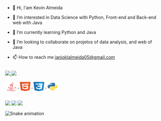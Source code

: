 - 👋 Hi, I'am Kevin Almeida
- 👀 I’m interested in Data Science with Python, Front-end and Back-end web with Java
- 🌱 I’m currently learning Python and Java
- 💞️ I’m looking to collaborate on projetos of data analysis, and web of Java
- 📫 How to reach me janioklalmeida05@gmail.com
  
  ##
  
 <div>
  <a href="https://github.com/eukvyn">
  <img height="180em" src="https://github-readme-stats.vercel.app/api?username=eukvyn&show_icons=true&theme=highcontrast&include_all_commits=true&count_private=true"/>
  <img height="180em" src="https://github-readme-stats.vercel.app/api/top-langs/?username=eukvyn&layout=compact&langs_count=7&theme=highcontrast"/>
</div>
<div style="display: inline_block"><br>
  <img align="center" alt="Kevin-Java" height="30" width="40" src="https://raw.githubusercontent.com/devicons/devicon/master/icons/java/java-plain.svg">
  <img align="center" alt="Kevin-HTML" height="30" width="40" src="https://raw.githubusercontent.com/devicons/devicon/master/icons/html5/html5-original.svg">
  <img align="center" alt="Kevin-CSS" height="30" width="40" src="https://raw.githubusercontent.com/devicons/devicon/master/icons/css3/css3-original.svg">
  <img align="center" alt="Kevin-Python" height="30" width="40" src="https://raw.githubusercontent.com/devicons/devicon/master/icons/python/python-original.svg">
</div>
  
  ##
 
<div> 
  <a href="https://instagram.com/eukvyn" target="_blank"><img src="https://img.shields.io/badge/-Instagram-%23E4405F?style=for-the-badge&logo=instagram&logoColor=white" target="_blank"></a>
  <a href = "mailto:janioklalmeida05@gmail.com"><img src="https://img.shields.io/badge/-Gmail-%23333?style=for-the-badge&logo=gmail&logoColor=white" target="_blank"></a>
  <a href="https://www.linkedin.com/in/kevin-almeida-21ab27196" target="_blank"><img src="https://img.shields.io/badge/-LinkedIn-%230077B5?style=for-the-badge&logo=linkedin&logoColor=white" target="_blank"></a> 
 
  ![Snake animation](https://github.com/eukvyn/eukvyn/blob/output/github-contribution-grid-snake.svg)
 
</div>


<!---
eukvyn/eukvyn is a ✨ special ✨ repository because its `README.md` (this file) appears on your GitHub profile.
You can click the Preview link to take a look at your changes.
--->
